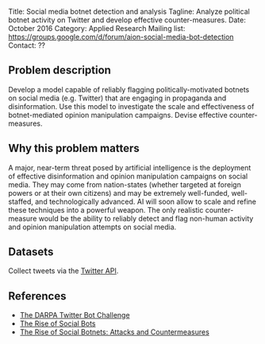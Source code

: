Title: Social media botnet detection and analysis
Tagline: Analyze political botnet activity on Twitter and develop effective counter-measures.
Date: October 2016
Category: Applied Research
Mailing list: https://groups.google.com/d/forum/aion-social-media-bot-detection
Contact: ??


## Problem description

Develop a model capable of reliably flagging politically-motivated botnets on social media (e.g. Twitter) that are engaging in propaganda and disinformation. Use this model to investigate the scale and effectiveness of botnet-mediated opinion manipulation campaigns. Devise effective counter-measures.


## Why this problem matters

A major, near-term threat posed by artificial intelligence is the deployment of effective disinformation and opinion manipulation campaigns on social media. They may come from nation-states (whether targeted at foreign powers or at their own citizens) and may be extremely well-funded, well-staffed, and technologically advanced. AI will soon allow to scale and refine these techniques into a powerful weapon. The only realistic counter-measure would be the ability to reliably detect and flag non-human activity and opinion manipulation attempts on social media.


## Datasets

Collect tweets via the [Twitter API](https://dev.twitter.com/overview/documentation).


## References

- [The DARPA Twitter Bot Challenge](https://arxiv.org/abs/1601.05140)
- [The Rise of Social Bots](https://arxiv.org/abs/1407.5225)
- [The Rise of Social Botnets: Attacks and Countermeasures](https://arxiv.org/abs/1603.02714)
